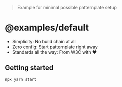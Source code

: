 > Example for minimal possible patternplate setup

# @examples/default

* Simplicity: No build chain at all
* Zero config: Start patternplate right away
* Standards all the way: From W3C with :heart:

## Getting started

```
npx yarn start
```
